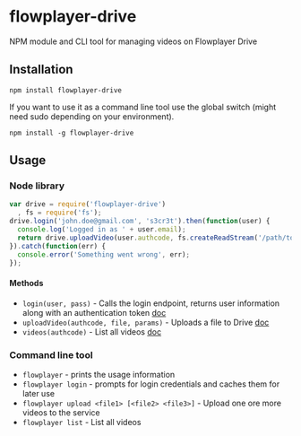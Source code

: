 # flowplayer-drive
NPM module and CLI tool for managing videos on Flowplayer Drive

## Installation

`npm install flowplayer-drive`

If you want to use it as a command line tool use the global switch (might need sudo depending on your environment).

`npm install -g flowplayer-drive`

## Usage

### Node library

```js
var drive = require('flowplayer-drive')
  , fs = require('fs');
drive.login('john.doe@gmail.com', 's3cr3t').then(function(user) {
  console.log('Logged in as ' + user.email);
  return drive.uploadVideo(user.authcode, fs.createReadStream('/path/to/file.mp4'), { title: 'My cool video' });
}).catch(function(err) {
  console.error('Something went wrong', err);
});
```

#### Methods

 - `login(user, pass)` - Calls the login endpoint, returns user information along with an authentication token [doc](https://flowplayer.org/docs/drive-api.html#authentication)
 - `uploadVideo(authcode, file, params)` - Uploads a file to Drive [doc](https://flowplayer.org/docs/drive-api.html#uploading)
 - `videos(authcode)` - List all videos [doc](https://flowplayer.org/docs/drive-api.html#list)

### Command line tool

 - `flowplayer` - prints the usage information
 - `flowplayer login` - prompts for login credentials and caches them for later use
 - `flowplayer upload <file1> [<file2> <file3>]` - Upload one ore more videos to the service
 - `flowplayer list` - List all videos
